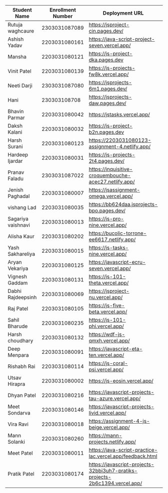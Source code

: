 | Student Name | Enrollment Number | Deployment URL | GitHub Repository URL |
|--------------|------------------|----------------|----------------------|
| Rutuja waghcaure | 2303031087089 | https://jsproject-cin.pages.dev/ | https://github.com/rutujawaghchaure/jsproject |
| Ashish Yadav | 2203031080161 | https://java-script-project-seven.vercel.app/ | https://github.com/AshishIT611/JavaScript_Project |
| Mansha | 2203031080121 | https://js-project-dka.pages.dev | https://github.com/mansha-6/JS-Project |
| Vinit Patel | 2203031080139 | https://js-projects-fw8k.vercel.app/ | https://github.com/Vinitpatel28/JS-Projects.git |
| Neeti Darji | 2303031087080 | https://jsprojects-6m1.pages.dev/ | https://github.com/Neetidarji/Jsprojects |
| Hani | 230303108708 | https://jsprojects-daw.pages.dev/ | https://github.com/hanivaghani/JSprojects |
| Bhavin Parmar | 2203031080042 | https://jstasks.vercel.app/ | https://github.com/bhavinsol/js_task |
| Daksh Kalani | 2203031080032 | https://js-project-b2n.pages.dev | https://github.com/Darshkalani28/JS_Project |
| Harsh Surani | 2203031080123 | https://2203031080123-assignment-4.netlify.app/ | https://github.com/suraniharsh/Assignments/tree/Assignment-4 |
| Hardeep Ijardar | 2203031080031 | https://js-projects-2t4.pages.dev/ | https://github.com/HardeepIjardar/JS-Projects |
| Pranav Faladu | 2303031087022 | https://inquisitive-croquembouche-acec27.netlify.app/ | https://github.com/PranavFaladu/JSprojects |
| Jenish Paghadal | 2203031080007 | https://jsassignment-omega.vercel.app/ | https://github.com/ItsJESH/JSAssignment |
| vishang Lad | 2203031080035 | https://bb624daa.jsprojects-bpo.pages.dev/ | https://github.com/vishangl/JSprojects |
| Sagariya vaishnavi | 2203031080013 | https://js-pro-nine.vercel.app/ | https://github.com/sagariyavaishnavi/js_pro |
| Alisha Kaur | 2203031080202 | https://bucolic-torrone-ee6617.netlify.app/ | https://github.com/Alishakaur431/javascript |
| Yash Sakhareliya | 2203031080015 | https://js-tasks-nine.vercel.app/ | https://github.com/YashSakhareliya/JS_Task |
| Aryan Vekariya | 2203031080125 | https://javascript-ecru-seven.vercel.app/ | https://github.com/aaryanvekariya/javascript |
| Vignesh Gaddam | 2203031080131 | https://js-101-theta.vercel.app/ | https://github.com/mrvigneshgaddam/JS101 |
| Dabhi Rajdeepsinh | 2203031080069 | https://jsproject-nu.vercel.app/ | https://github.com/Rajdeepsinh1410/JSPROJECT.git |
| Raj Patel | 2203031080105 | https://js-five-beta.vercel.app/ | https://github.com/RajPatel08/JS |
| Sahil Bharude | 2203031080235 | https://js-101-phi.vercel.app/ | https://github.com/BharudeSahil/JS_101 |
| Harsh choudhary | 2203031080132 | https://wdf-js-qmxh.vercel.app/ | https://github.com/mrHarshchoudhary/WDF_JS |
| Deep Menpara | 2203031080091 | https://javascript-eta-ten.vercel.app/ | https://github.com/Deep7133/javascript.git |
| Rishabh Rai | 2203031080114 | https://js-coral-psi.vercel.app/ | https://github.com/Rishabhrai29/js |
| Utsav Hirapra | 2203031080002 | https://js-eosin.vercel.app/ | https://github.com/utsav1213/JS |
| Dhyan Patel | 2203031080216 | https://javascript-projects-tau-azure.vercel.app/ | https://github.com/dhyanpatel3/javascript_projects |
| Meet Sondarva | 2203031080146 | https://javascript-projects-livid.vercel.app/ | https://github.com/meetsondarva/javascript_projects |
| Vira Ravi | 2203031080018 | https://assignment-4-js-beige.vercel.app/ | https://github.com/Ravi-vira/assignment-4-JS |
| Mann Solanki | 2203031080260 | https://mann-projects.netlify.app/ | https://github.com/HarmonyHacker/javascript_projects |
| Meet Patel | 2203031080011 | https://java-script-practice-lac.vercel.app/feedback.html | https://github.com/MeetPatel54/JavaScript_practice.git |
| Pratik Patel | 2203031080174 | https://javascript-projects-32bbi3uh7-pratiks-projects-2b6c1394.vercel.app/ | https://github.com/Pratik00531/JavascriptProjects- |